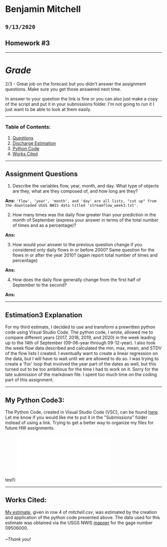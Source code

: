 # Benjamin Mitchell
## `9/13/2020`
## Homework #3

___
# ***Grade***

2/3 - Great job on the forecast but you didn't answer the assignment questions. Make sure you get those answered next time.

In answer to your question the link is fine or you can also just make a copy of the script and put it in your submissions folder. I'm not going to run it I just want to be able to look at them easily.

___
### Table of Contents:
1. [ Questions](#qns)
2. [ Discharge Estimation](#est)
3. [ Python Code](#cod)
4. [ Works Cited](#cit)

___
<a name="qns"></a>
## Assignment Questions

1. Describe the variables flow, year, month, and day. What type of objects are they, what are they composed of, and how long are they?

**Ans:**
`'flow', 'year', 'month', and 'day' are all lists, "cut up" from the downloaded USGS NWIS data titled 'streamflow_week3.txt'.
`

2. How many times was the daily flow greater than your prediction in the month of September (express your answer in terms of the total number of times and as a percentage)?

**Ans:**
`
`

3. How would your answer to the previous question change if you considered only daily flows in or before 2000? Same question for the flows in or after the year 2010? (again report total number of times and percentage)

**Ans:**
`
`

4. How does the daily flow generally change from the first half of September to the second?

**Ans:**
`
`

___
<a name="est"></a>
## Estimation3 Explanation

For my third estimate, I decided to use and transform a prewritten python code using Visual Studio Code.  The python code, I wrote, allowed me to compare different years (2017, 2018, 2019, and 2020) in the week leading up to the 14th of September (09-06-year through 09-12-year).  I also took the week flow data described and calculated the min, max, mean, and STDV of the flow lists I created.  I eventually want to create a linear regression on the data, but I will have to wait until we are allowed to do so.  I was trying to create a 'For' loop that involved the year part of the dates as well, but this turned out to be too ambitious for the time I had to work on it.  Sorry for the late submission of the markdown file.  I spent too much time on the coding part of this assignment.

___
<a name="cod"></a>
## My Python Code3:

The Python Code, created in Visual Studio Code (VSC), can be found [here](https://github.com/HAS-Tools-Fall2020/homework-Bensketball/blob/master/assignment_3/week3_lists_starter_BM.py).  Let me know if you would like me to put it in the "Submissions" folder instead of using a link.  Trying to get a better way to organize my files for future HW assignments.

test1: ![code](../assignment_3/week3_lists_starter_BM.py "Discharge for gage# 09506000, 07/31/2019 to 12/31/2019")

___
<a name="cit"></a>
## Works Cited:

[My estimate,](https://github.com/HAS-Tools-Fall2020/forecasting/blob/master/forecast_entries/mitchell.csv) given in row 4 of *mitchell.csv*, was estimated by the creation and application of the python code presented above.  The data used for this estimate was obtained via the USGS NWIS [mapper](https://maps.waterdata.usgs.gov/mapper/) for the gage number 09506000.
###### ~Thank you!
